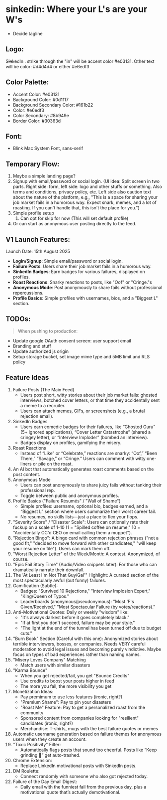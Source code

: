 # sinkedin: Where your L's are your W's

- Decide tagline

## Logo:

S<strike>in</strike>kedIn . strike through the "in" will be accent color #e03131. Other text will be color: #d4d4d4 or either #e6edf3

## Color Palette:
- Accent Color: #e03131
- Background Color: #0d1117
- Background Secondary Color: #161b22
- Color: #e6edf3
- Color Secondary: #8b949e
- Border Color: #30363d

## Font:
- Blink Mac System Font, sans-serif


## Temporary Flow:
1. Maybe a simple landing page?
2. Signup with email/password or social login. (UI idea: Split screen in two parts. Right side: form, left side: logo and other stuffs or something. Also terms and conditions, privacy policy, etc. Left side also caution text about the nature of the platform, e.g., "This is a space for sharing your job market fails in a humorous way. Expect snark, memes, and a lot of roasting. If you can't handle that, this isn't the place for you.")
3. Simple profile setup
   1. Can opt for skip for now (This will set default profile)
4. Or can start as anonymous user posting directly to the feed.

## V1 Launch Features:

Launch Date: 15th August 2025

- **Login/Signup**: Simple email/password or social login.
- **Failure Posts**: Users share their job market fails in a humorous way.
- **SinkedIn Badges**: Earn badges for various failures, displayed on profiles.
- **Roast Reactions**: Snarky reactions to posts, like "Oof" or "Cringe."s
- **Anonymous Mode**: Post anonymously to share fails without professional repercussions.
- **Profile Basics**: Simple profiles with usernames, bios, and a "Biggest L" section.

## TODOs:
> When pushing to production:

- Update google OAuth consent screen: user support email
- Branding and stuff
- Update authorized js origin
- Setup storage bucket, set image mime type and 5MB limit and RLS policy

## Feature Ideas

1. Failure Posts (The Main Feed)
    - Users post short, witty stories about their job market fails: ghosted interviews, botched cover letters, or that time they accidentally sent a meme to a recruiter.
    - Users can attach memes, GIFs, or screenshots (e.g., a brutal rejection email).
2. SinkedIn Badges
    - Users earn comedic badges for their failures, like “Ghosted Guru” (5+ ignored applications), “Cover Letter Catastrophe” (shared a cringey letter), or “Interview Imploder” (bombed an interview).
    - Badges display on profiles, gamifying the misery.
3. Roast Reactions
    - Instead of “Like” or “Celebrate,” reactions are snarky: “Oof,” “Been There,” “Savage,” or “Cringe.”
    Users can comment with witty one-liners or pile on the roast.
4. An AI bot that automatically generates roast comments based on the post content.
5. Anonymous Mode
    - Users can post anonymously to share juicy fails without tanking their professional rep.
    - Toggle between public and anonymous profiles.
6. Profile Basics ("Failure Résumés" / "Wall of Shame")
    - Simple profiles: username, optional bio, badges earned, and a “Biggest L” section where users summarize their worst career fail.
    - No resumes, no skills lists—just a place to flex your flops.
7. "Severity Score" / "Disaster Scale": Users can optionally rate their fuckup on a scale of 1-10 (1 = "Spilled coffee on resume," 10 = "Accidentally CC'd CEO on email calling them a muppet").
8. "Rejection Bingo": A bingo card with common rejection phrases ("not a good fit," "decided to move forward with other candidates," "will keep your resume on file"). Users can mark them off.
9. "Worst Rejection Letter" of the Week/Month: A contest. Anonymized, of course.
10. "Epic Fail Story Time" (Audio/Video snippets later): For those who can dramatically narrate their downfall.
11. The 'At Least I'm Not That Guy/Gal'" Highlight: A curated section of the most spectacularly awful (but funny) failures.
12. Gamification (Subtle):
    - Badges: "Survived 10 Rejections," "Interview Implosion Expert," "King/Queen of Typos."
    - Leaderboards (anonymous/pseudonymous): "Most 'F's Given/Received," "Most Spectacular Failure (by votes/reactions)."
13. Anti-Motivational Quotes: Daily or weekly "wisdom" like:
    - "It's always darkest before it goes completely black."
    - "If at first you don't succeed, failure may be your style."
    - "The light at the end of the tunnel has been turned off due to budget cuts."
14. "Burn Book" Section (Careful with this one): Anonymized stories about terrible interviewers, bosses, or companies. Needs VERY careful moderation to avoid legal issues and becoming purely vindictive. Maybe focus on types of bad experiences rather than naming names.
15. "Misery Loves Company" Matching
    - Match users with similar disasters
16. "Karma Bounce"
    - When you get rejected/fail, you get "Bounce Credits"
    - Use credits to boost your posts higher in feed
    - The more you fail, the more visibility you get
17. Monetization Ideas:
    - Pay premimum to use less features (ironic, right?)
    - "Premium Shame": Pay to pin your disasters
    - "Roast Me" Feature: Pay to get a personalized roast from the community
    - Sponsored content from companies looking for "resilient" candidates (ironic, right?)
    - Merchandise: T-shirts, mugs with the best failure quotes or memes
18. Automatic username generation based on failure themes for anonymous users when they create an account.
19. "Toxic Positivity" Filter:
    - Automatically flags posts that sound too cheerful. Posts like “Keep grinding 💪” get auto-trashed.
20. Chrome Extension:
    - Replace LinkedIn motivational posts with SinkedIn posts.
21. DM Roulette:
    - Connect randomly with someone who also got rejected today.
22. Failure of the Day Email Digest:
    - Daily email with the funniest fail from the previous day, plus a motivational quote that’s actually demotivational.

